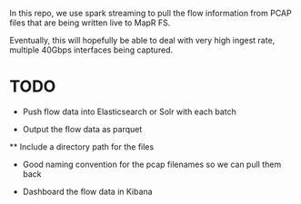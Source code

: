 In this repo, we use spark streaming to pull the flow information from PCAP files that are being
written live to MapR FS.

Eventually, this will hopefully be able to deal with very high ingest rate, multiple 40Gbps interfaces being captured.

TODO
=====

* Push flow data into Elasticsearch or Solr with each batch

* Output the flow data as parquet

** Include a directory path for the files

* Good naming convention for the pcap filenames so we can pull them back

* Dashboard the flow data in Kibana


